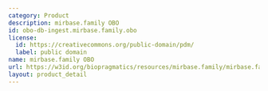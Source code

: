 ```yaml
---
category: Product
description: mirbase.family OBO
id: obo-db-ingest.mirbase.family.obo
license:
  id: https://creativecommons.org/public-domain/pdm/
  label: public domain
name: mirbase.family OBO
url: https://w3id.org/biopragmatics/resources/mirbase.family/mirbase.family.obo
layout: product_detail
---
```


